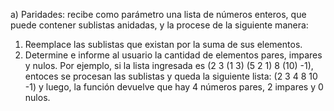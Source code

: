 a) Paridades: recibe como parámetro una lista de números enteros, que puede contener sublistas 
anidadas, y la procese de la siguiente manera: 
1. Reemplace las sublistas que existan por la suma de sus elementos. 
2. Determine e informe al usuario la cantidad de elementos pares, impares y nulos. 
Por ejemplo, si la lista ingresada es (2 3 (1 3) (5 2 1) 8 (10) -1), entoces se procesan las sublistas y 
queda la siguiente lista: (2 3 4 8 10 -1) y luego, la función devuelve que hay 4 números pares, 2 
impares y 0 nulos. 
